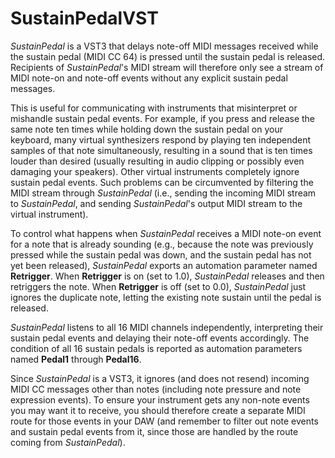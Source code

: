 # SustainPedalVST

*SustainPedal* is a VST3 that delays note-off MIDI messages received while the sustain pedal (MIDI CC 64) is pressed until the sustain pedal is released. Recipients of *SustainPedal*'s MIDI stream will therefore only see a stream of MIDI note-on and note-off events without any explicit sustain pedal messages.

This is useful for communicating with instruments that misinterpret or mishandle sustain pedal events. For example, if you press and release the same note ten times while holding down the sustain pedal on your keyboard, many virtual synthesizers respond by playing ten independent samples of that note simultaneously, resulting in a sound that is ten times louder than desired (usually resulting in audio clipping or possibly even damaging your speakers). Other virtual instruments completely ignore sustain pedal events. Such problems can be circumvented by filtering the MIDI stream through *SustainPedal* (i.e., sending the incoming MIDI stream to *SustainPedal*, and sending *SustainPedal*'s output MIDI stream to the virtual instrument).

To control what happens when *SustainPedal* receives a MIDI note-on event for a note that is already sounding (e.g., because the note was previously pressed while the sustain pedal was down, and the sustain pedal has not yet been released), *SustainPedal* exports an automation parameter named **Retrigger**. When **Retrigger** is on (set to 1.0), *SustainPedal* releases and then retriggers the note. When **Retrigger** is off (set to 0.0), *SustainPedal* just ignores the duplicate note, letting the existing note sustain until the pedal is released.

*SustainPedal* listens to all 16 MIDI channels independently, interpreting their sustain pedal events and delaying their note-off events accordingly. The condition of all 16 sustain pedals is reported as automation parameters named **Pedal1** through **Pedal16**.

Since *SustainPedal* is a VST3, it ignores (and does not resend) incoming MIDI CC messages other than notes (including note pressure and note expression events). To ensure your instrument gets any non-note events you may want it to receive, you should therefore create a separate MIDI route for those events in your DAW (and remember to filter out note events and sustain pedal events from it, since those are handled by the route coming from *SustainPedal*).

